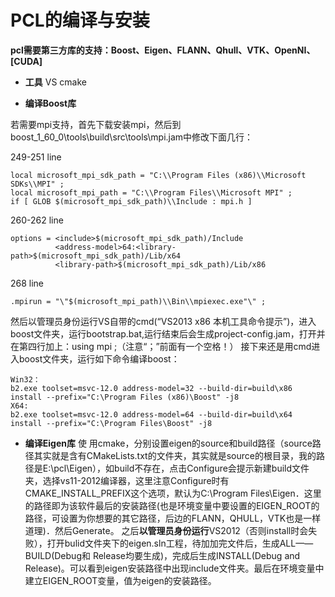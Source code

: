 # PCL的编译与安装

**pcl需要第三方库的支持：Boost、Eigen、FLANN、Qhull、VTK、OpenNI、[CUDA]**

* **工具**
    VS
    cmake

* **编译Boost库**

若需要mpi支持，首先下载安装mpi，然后到boost_1_60_0\tools\build\src\tools\mpi.jam中修改下面几行：

249-251 line
```
local microsoft_mpi_sdk_path = "C:\\Program Files (x86)\\Microsoft SDKs\\MPI" ;
local microsoft_mpi_path = "C:\\Program Files\\Microsoft MPI" ;
if [ GLOB $(microsoft_mpi_sdk_path)\\Include : mpi.h ]
```

260-262 line
```
options = <include>$(microsoft_mpi_sdk_path)/Include
          <address-model>64:<library-path>$(microsoft_mpi_sdk_path)/Lib/x64
          <library-path>$(microsoft_mpi_sdk_path)/Lib/x86
```

268 line

```
.mpirun = "\"$(microsoft_mpi_path)\\Bin\\mpiexec.exe"\" ;
```
然后以管理员身份运行VS自带的cmd(“VS2013 x86 本机工具命令提示”)，进入boost文件夹，运行bootstrap.bat,运行结束后会生成project-config.jam，打开并在第四行加上：using mpi ;（注意“；”前面有一个空格！） 接下来还是用cmd进入boost文件夹，运行如下命令编译boost：

```
Win32：
b2.exe toolset=msvc-12.0 address-model=32 --build-dir=build\x86 install --prefix="C:\Program Files (x86)\Boost" -j8
X64:
b2.exe toolset=msvc-12.0 address-model=64 --build-dir=build\x64 install --prefix="C:\Program Files\Boost" -j8
```

* **编译Eigen库**
使
用cmake，分别设置eigen的source和build路径（source路径其实就是含有CMakeLists.txt的文件夹，其实就是source的根目录，我的路径是E:\pcl\Eigen），如build不存在，点击Configure会提示新建build文件夹，选择vs11-2012编译器，这里注意Configure时有CMAKE_INSTALL_PREFIX这个选项，默认为C:\Program Files\Eigen．这里的路径即为该软件最后的安装路径(也是环境变量中要设置的EIGEN_ROOT的路径，可设置为你想要的其它路径，后边的FLANN，QHULL，VTK也是一样道理)．然后Generate。 
之后**以管理员身份运行**VS2012（否则install时会失败），打开bulid文件夹下的eigen.sln工程，待加加完文件后，生成ALL——BUILD(Debug和 Release均要生成)，完成后生成INSTALL(Debug and Release)。可以看到eigen安装路径中出现include文件夹。最后在环境变量中建立EIGEN_ROOT变量，值为eigen的安装路径。




 
 